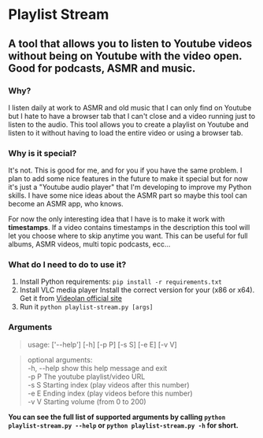 # Playlist Stream
## A tool that allows you to listen to Youtube videos without being on Youtube with the video open. Good for podcasts, ASMR and music.

### Why?

I listen daily at work to ASMR and old music that I can only find on Youtube but I hate to have a browser tab that I can't close and a video running just to listen to the audio.
This tool allows you to create a playlist on Youtube and listen to it without having to load the entire video or using a browser tab.

### Why is it special?

It's not. This is good for me, and for you if you have the same problem. I plan to add some nice features in the future to make it special but for now it's just a "Youtube audio player" that I'm developing to improve my Python skills.
I have some nice ideas about the ASMR part so maybe this tool can become an ASMR app, who knows.

For now the only interesting idea that I have is to make it work with **timestamps**. If a video contains timestamps in the description this tool will let you choose where to skip anytime you want. This can be useful for full albums, ASMR videos, multi topic podcasts, ecc...

### What do I need to do to use it?

1. Install Python requirements:
   `pip install -r requirements.txt`
2. Install VLC media player
  Install the correct version for your (x86 or x64). Get it from [Videolan official site](https://www.videolan.org/)
3. Run it
  `python playlist-stream.py [args]`


### Arguments

>usage: ['--help'] [-h] [-p P] [-s S] [-e E] [-v V]

>optional arguments:  
>  -h, --help  show this help message and exit  
>  -p P        The youtube playlist/video URL  
>  -s S        Starting index (play videos after this number)  
>  -e E        Ending index (play videos before this number)  
>  -v V        Starting volume (from 0 to 200)  


**You can see the full list of supported arguments by calling `python playlist-stream.py --help` or `python playlist-stream.py -h` for short.**

